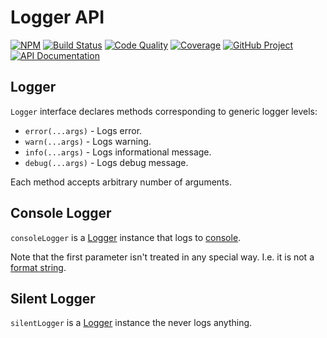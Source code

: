 Logger API
==========

[![NPM][npm-image]][npm-url]
[![Build Status][build-status-img]][build-status-link]
[![Code Quality][quality-img]][quality-link]
[![Coverage][coverage-img]][coverage-link]
[![GitHub Project][github-image]][github-url]
[![API Documentation][api-docs-image]][API documentation]

[npm-image]: https://img.shields.io/npm/v/@proc7ts/logger.svg?logo=npm
[npm-url]: https://www.npmjs.com/package/@proc7ts/logger
[build-status-img]: https://github.com/proc7ts/logger/workflows/Build/badge.svg
[build-status-link]: https://github.com/proc7ts/logger/actions?query=workflow:Build
[quality-img]: https://app.codacy.com/project/badge/Grade/f33e01ece3454d2a8a613536ea4228e2
[quality-link]: https://www.codacy.com/gh/proc7ts/logger/dashboard?utm_source=github.com&utm_medium=referral&utm_content=proc7ts/logger&utm_campaign=Badge_Grade
[coverage-img]: https://app.codacy.com/project/badge/Coverage/f33e01ece3454d2a8a613536ea4228e2
[coverage-link]: https://www.codacy.com/gh/proc7ts/logger/dashboard?utm_source=github.com&utm_medium=referral&utm_content=proc7ts/logger&utm_campaign=Badge_Coverage
[github-image]: https://img.shields.io/static/v1?logo=github&label=GitHub&message=project&color=informational
[github-url]: https://github.com/proc7ts/logger
[api-docs-image]: https://img.shields.io/static/v1?logo=typescript&label=API&message=docs&color=informational
[API documentation]: https://proc7ts.github.io/logger/


Logger
------
[Logger]: #logger

`Logger` interface declares methods corresponding to generic logger levels:

- `error(...args)` - Logs error.
- `warn(...args)` - Logs warning.
- `info(...args)` - Logs informational message.
- `debug(...args)` - Logs debug message.

Each method accepts arbitrary number of arguments.


Console Logger
--------------

`consoleLogger` is a [Logger] instance that logs to [console].

Note that the first parameter isn't treated in any special way. I.e. it is not a [format string].

[console]: https://developer.mozilla.org/en-US/docs/Web/API/Console
[format string]: https://developer.mozilla.org/en-US/docs/Web/API/Console#using_string_substitutions


Silent Logger
-------------

`silentLogger` is a [Logger] instance the never logs anything.
